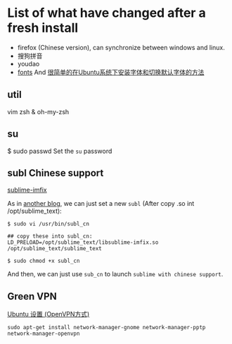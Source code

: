 # List of what have changed after a fresh install

* firefox (Chinese version), can synchronize between windows and linux.
* 搜狗拼音
* youdao
* [fonts](https://www.ostechnix.com/install-microsoft-windows-fonts-ubuntu-16-04/)
And [很简单的在Ubuntu系统下安装字体和切换默认字体的方法](https://my.oschina.net/itblog/blog/278566)


## util

vim
zsh & oh-my-zsh

## su

$ sudo passwd
Set the `su` password

## subl Chinese support

[sublime-imfix](https://github.com/youngzhu/sublime-imfix.git)

As in [another blog](http://www.jianshu.com/p/bf05fb3a4709), we can just set a new `subl` (After copy .so int /opt/sublime_text):



``` vi
$ sudo vi /usr/bin/subl_cn

## copy these into subl_cn:
LD_PRELOAD=/opt/sublime_text/libsublime-imfix.so /opt/sublime_text/sublime_text

$ sudo chmod +x subl_cn
```

And then, we can just use `sub_cn` to launch `sublime with chinese support`.


## Green VPN

[Ubuntu 设置 (OpenVPN方式)](https://www.getgreenjsq.me/shiyong/88.html)

`sudo apt-get install network-manager-gnome network-manager-pptp network-manager-openvpn`


##